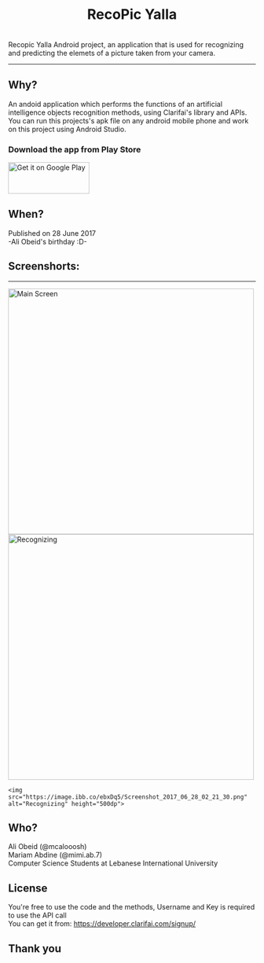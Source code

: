 <h1 align="center">RecoPic Yalla</h1>
<br />Recopic Yalla Android project, an application that is used for recognizing and predicting the elemets of a picture taken from your camera.

--- 
## Why?
An andoid application which performs the functions of an artificial intelligence objects recognition methods, using Clarifai's library and APIs.
You can run this projects's apk file on any android mobile phone and work on this project using Android Studio.

### Download the app from Play Store

<a href="https://play.google.com/store/apps/details?id=com.yallaproductionz.recopicyalla">
<img alt="Get it on Google Play" src="https://play.google.com/intl/en_us/badges/images/generic/en_badge_web_generic.png" width="165" height="64" />
</a>


## When?
Published on 28 June 2017
<br/>
-Ali Obeid's birthday :D-



## Screenshorts:

---
<div>
  <img src="https://image.ibb.co/hv2eV5/Screenshot_2017_06_28_02_20_48.png" alt="Main Screen" height="500dp">

  <img src="https://image.ibb.co/hekoOQ/Screenshot_2017_06_28_02_21_01.png" alt="Recognizing" height="500dp">
  
    <img src="https://image.ibb.co/ebxDq5/Screenshot_2017_06_28_02_21_30.png" alt="Recognizing" height="500dp">
</div>

## Who?
Ali Obeid (@mcalooosh) <br/>
Mariam Abdine (@mimi.ab.7) <br/>
Computer Science Students at Lebanese International University

## License
You're free to use the code and the methods, Username and Key is required to use the API call
<br/>
You can get it from: https://developer.clarifai.com/signup/ 

## Thank you